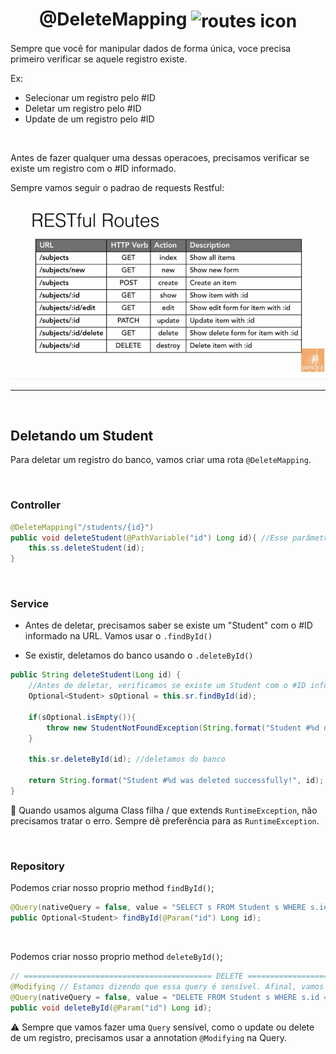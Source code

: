 <h1 align="center">
    @DeleteMapping
    <img src="https://cdn4.iconfinder.com/data/icons/essentials-72/24/013_-_Trash-256.png" alt="routes icon" width="80px" align="center">
</h1>


Sempre que você for manipular dados de forma única, voce precisa primeiro verificar se aquele registro existe.

Ex:

- Selecionar um registro pelo #ID
- Deletar um registro pelo #ID
- Update de um registro pelo #ID

<br>

Antes de fazer qualquer uma dessas operacoes, precisamos verificar se existe um registro com o #ID informado.

Sempre vamos seguir o padrao de requests Restful:

<img src="../imgs/restFull_routes.jpg" alt="restful routes image" width="550px">

<hr>
<br>


## Deletando um Student
Para deletar um registro do banco, vamos criar uma rota `@DeleteMapping`.

<br>

### Controller

```java
@DeleteMapping("/students/{id}")
public void deleteStudent(@PathVariable("id") Long id){ //Esse parâmetro vai vir da URL
    this.ss.deleteStudent(id);
}
```

<br>

### Service
- Antes de deletar, precisamos saber se existe um "Student" com o #ID informado na URL. Vamos usar o `.findById()`

- Se existir, deletamos do banco usando o `.deleteById()`


```java
public String deleteStudent(Long id) {
    //Antes de deletar, verificamos se existe um Student com o #ID informado
    Optional<Student> sOptional = this.sr.findById(id);

    if(sOptional.isEmpty()){
        throw new StudentNotFoundException(String.format("Student #%d doesn't exists", id));
    }

    this.sr.deleteById(id); //deletamos do banco

    return String.format("Student #%d was deleted successfully!", id);
}
```

📖 Quando usamos alguma Class filha / que extends `RuntimeException`, não precisamos tratar o erro. Sempre dê preferência para as `RuntimeException`.


<br>

### Repository
Podemos criar nosso proprio method `findById()`;

```java
@Query(nativeQuery = false, value = "SELECT s FROM Student s WHERE s.id = :id")
public Optional<Student> findById(@Param("id") Long id);
```


<br>

Podemos criar nosso proprio method `deleteById()`;

```java
// ========================================== DELETE ==========================================
@Modifying // Estamos dizendo que essa query é sensível. Afinal, vamos deletar um registro no banco. No caso de update ou delete de um registro.
@Query(nativeQuery = false, value = "DELETE FROM Student s WHERE s.id = :id")
public void deleteById(@Param("id") Long id);

```


⚠️ Sempre que vamos fazer uma `Query` sensível, como o update ou delete de um registro, precisamos usar a annotation `@Modifying` na Query.